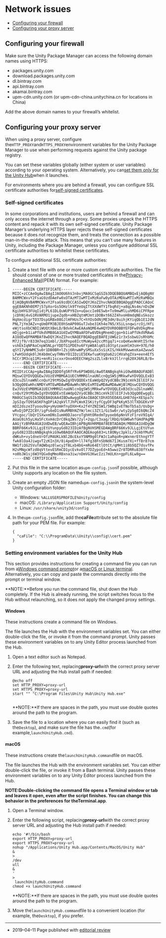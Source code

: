 # Network issues

* [Configuring your firewall](https://docs.unity3d.com/2019.2/Documentation/Manual/upm-network.html#Firewall)
* [Configuring your proxy server](https://docs.unity3d.com/2019.2/Documentation/Manual/upm-network.html#Proxy)



## Configuring your firewall

Make sure the Unity Package Manager can access the following domain names using HTTPS:

* packages.unity.com
* download.packages.unity.com
* dl.bintray.com
* api.bintray.com
* akamai.bintray.com
* upm-cdn.unity.com \(or upm-cdn-china.unitychina.cn for locations in China\)

Add the above domain names to your firewall’s whitelist.



## Configuring your proxy server

When using a proxy server, configure the`HTTP_PROXY`and`HTTPS_PROXY`environment variables for the Unity Package Manager to use when performing requests against the Unity package registry.

You can set these variables globally \(either system or user variables\) according to your operating system. Alternatively, you can[set them only for the Unity Hub](https://docs.unity3d.com/2019.2/Documentation/Manual/upm-network.html#Hub)when it launches.

For environments where you are behind a firewall, you can configure SSL certificate authorities for[self-signed certificates](https://docs.unity3d.com/2019.2/Documentation/Manual/upm-network.html#SSL).



### Self-signed certificates

In some corporations and institutions, users are behind a firewall and can only access the internet through a proxy. Some proxies unpack the HTTPS content and repack it with its own self-signed certificate. Unity Package Manager’s underlying HTTPS layer rejects these self-signed certificates because it does not recognize them, and treats the connection as a possible man-in-the-middle attack. This means that you can’t use many features in Unity, including the Package Manager, unless you configure additional SSL certificate authorities to whitelist these certificates.

To configure additional SSL certificate authorities:

1. Create a text file with one or more custom certificate authorities. The file should consist of one or more trusted certificates in the[Privacy-Enhanced Mail](https://en.wikipedia.org/wiki/Privacy-Enhanced_Mail)\(PEM\) format. For example:

   ```
   -----BEGIN CERTIFICATE-----
   MIIC+zCCAeOgAwIBAgIJAO0U6hVJnbvjMA0GCSqGSIb3DQEBBQUAMBQxEjAQBgNV
   BAMMCWxvY2FsaG9zdDAeFw0xOTAzMTIwMTIxMzRaFw0yOTAzMDkwMTIxMzRaMBQx
   EjAQBgNVBAMMCWxvY2FsaG9zdDCCASIwDQYJKoZIhvcNAQEBBQADggEPADCCAQoC
   ggEBAKNh0EM7j57pXorGs5OHzlk9TYeUqITtXXdWfY1fbqRdj+a8qLNs4m/nDsDW
   KgibHYG3FUqIidjPL61DLQuWUPY9Zo+uQaccIe0E5wb+To9mwMlLuhMD6iCPFRpe
   jcDhNj4vG1RVARMO1jupeZqdb+xHBZqtmMJmtiDOBxt662Z4hvoH8mdqNEuSkozz
   HqXmcdigrTO37DspGRBx08GJlHFHUs7C+hYOsOdNjME3dH/8uihjKYiqQb1E12dN
   PNL7jYm3AZv+qUmDFM3BJE0hSmAP00GuTJxbe31Kh4e7N5/XSiLsnqwircOj/Hfi
   eWjtsoXbCNDIiWUQtXBeLD/BdvkCAwEAAaNQME4wHQYDVR0OBBYEFDFw8VDkgMne
   mDjgo+b1iaPfUkdVMB8GA1UdIwQYMBaAFDFw8VDkgMnemDjgo+b1iaPfUkdVMAwG
   A1UdEwQFMAMBAf8wDQYJKoZIhvcNAQEFBQADggEBAFEjUWGz1r3xSsbwUJsRhbMc
   M7Jjf9/r833H7eq31mbl/JbXPnpo8IctMuWyw42ccMtgq7i+coQeKwvWnHtI5rhe
   vshEkIqNPAoCnpW5NLprYDDTG1PDEhv6FYpW8Alq65i03tptzaoHlH3sH+97E/h0
   qSYI7yNHWMC5u0r1DB0BR+lZsj6RnwWPySMSuXx5sSiKIS/HkkMVwwmxKa4ZwuwS
   LFwHSUdqk0lJK4b0mCwyTHNvYO1IDziE5EKwfuaKVgOa62iCHVahgIVa+een4EfS
   hCCr3M3cq11Mi+mnRi1scxxrOno4OEEChWg2szZLlxBrkVJllrrq620XJ6RLB/8=
   -----END CERTIFICATE-----
   -----BEGIN CERTIFICATE-----
   MIIDtzCCAp+gAwIBAgIQDOfg5RfYRv6P5WD8G/AwOTANBgkqhkiG9w0BAQUFADBl
   MQswCQYDVQQGEwJVUzEVMBMGA1UEChMMRGlnaUNlcnQgSW5jMRkwFwYDVQQLExB3
   d3cuZGlnaWNlcnQuY29tMSQwIgYDVQQDExtEaWdpQ2VydCBBc3N1cmVkIElEIFJv
   b3QgQ0EwHhcNMDYxMTEwMDAwMDAwWhcNMzExMTEwMDAwMDAwWjBlMQswCQYDVQQG
   EwJVUzEVMBMGA1UEChMMRGlnaUNlcnQgSW5jMRkwFwYDVQQLExB3d3cuZGlnaWNl
   cnQuY29tMSQwIgYDVQQDExtEaWdpQ2VydCBBc3N1cmVkIElEIFJvb3QgQ0EwggEi
   MA0GCSqGSIb3DQEBAQUAA4IBDwAwggEKAoIBAQCtDhXO5EOAXLGH87dg+XESpa7c
   JpSIqvTO9SA5KFhgDPiA2qkVlTJhPLWxKISKityfCgyDF3qPkKyK53lTXDGEKvYP
   mDI2dsze3Tyoou9q+yHyUmHfnyDXH+Kx2f4YZNISW1/5WBg1vEfNoTb5a3/UsDg+
   wRvDjDPZ2C8Y/igPs6eD1sNuRMBhNZYW/lmci3Zt1/GiSw0r/wty2p5g0I6QNcZ4
   VYcgoc/lbQrISXwxmDNsIumH0DJaoroTghHtORedmTpyoeb6pNnVFzF1roV9Iq4/
   AUaG9ih5yLHa5FcXxH4cDrC0kqZWs72yl+2qp/C3xag/lRbQ/6GW6whfGHdPAgMB
   AAGjYzBhMA4GA1UdDwEB/wQEAwIBhjAPBgNVHRMBAf8EBTADAQH/MB0GA1UdDgQW
   BBRF66Kv9JLLgjEtUYunpyGd823IDzAfBgNVHSMEGDAWgBRF66Kv9JLLgjEtUYun
   pyGd823IDzANBgkqhkiG9w0BAQUFAAOCAQEAog683+Lt8ONyc3pklL/3cmbYMuRC
   dWKuh+vy1dneVrOfzM4UKLkNl2BcEkxY5NM9g0lFWJc1aRqoR+pWxnmrEthngYTf
   fwk8lOa4JiwgvT2zKIn3X/8i4peEH+ll74fg38FnSbNd67IJKusm7Xi+fT8r87cm
   NW1fiQG2SVufAQWbqz0lwcy2f8Lxb4bG+mRo64EtlOtCt/qMHt1i8b5QZ7dsvfPx
   H2sMNgcWfzd8qVttevESRmCD1ycEvkvOl77DZypoEd+A5wwzZr8TDRRu838fYxAe
   +o0bJW1sj6W3YQGx0qMmoRBxna3iw/nDmVG3KwcIzi7mULKn+gpFL6Lw8g==
   -----END CERTIFICATE-----

   ```

2. Put this file in the same location as`upm-config.json`if possible, although Unity supports any location on the file system.

3. Create an empty JSON file named`upm-config.json`in the system-level Unity configuration folder:

   * Windows:
     `%ALLUSERSPROFILE%Unity/config`
   * macOS:
     `/Library/Application Support/Unity/config`
   * Linux:
     `/usr/share/unity3d/config`

4. In the`upm-config.json`file, add the**caFile**attribute set to the absolute file path for your PEM file. For example:

   ```
   {
     "caFile": "C:\\ProgramData\\Unity\\config\\cert.pem"
   }

   ```



### Setting environment variables for the Unity Hub

This section provides instructions for creating a command file you can run from a[Windows command prompt](https://docs.unity3d.com/2019.2/Documentation/Manual/upm-network.html#Windows)or a[macOS or Linux terminal](https://docs.unity3d.com/2019.2/Documentation/Manual/upm-network.html#MacOS). Alternatively, you can copy and paste the commands directly into the prompt or terminal window.

**NOTE:**Before you run the command file, shut down the Hub completely. If the Hub is already running, the script switches focus to the Hub without relaunching, so it does not apply the changed proxy settings.



#### Windows

These instructions create a command file on Windows.

The file launches the Hub with the environment variables set. You can either double-click the file, or invoke it from the command prompt. Unity passes these environment variables on to any Unity Editor process launched from the Hub.

1. Open a text editor such as Notepad.

2. Enter the following text, replacing**proxy-url**with the correct proxy server URL and adjusting the Hub install path if needed:

   ```
   @echo off
   set HTTP_PROXY=proxy-url
   set HTTPS_PROXY=proxy-url
   start "" "C:\Program Files\Unity Hub\Unity Hub.exe"
    

   ```

   **NOTE:**If there are spaces in the path, you must use double quotes around the path to the program.

3. Save the file to a location where you can easily find it \(such as the`Desktop`\), and make sure the file has the`.cmd`\(for example,`launchUnityHub.cmd`\).



#### macOS

These instructions create the`launchUnityHub.command`file on macOS.

The file launches the Hub with the environment variables set. You can either double-click the file, or invoke it from a Bash terminal. Unity passes these environment variables on to any Unity Editor process launched from the Hub.

**NOTE:**Double-clicking the command file opens a Terminal window or tab and leaves it open, even after the script finishes. You can change this behavior in the preferences for the**Terminal.app**.

1. Open a Terminal window.

2. Enter the following script, replacing**proxy-url**with the correct proxy server URL and adjusting the Hub install path if needed:

   ```
   echo '#!/bin/bash
   export HTTP_PROXY=proxy-url
   export HTTPS_PROXY=proxy-url
   nohup "/Applications/Unity Hub.app/Contents/MacOS/Unity Hub" 
   &
   >
   /dev
   ull 
   &
   ' 
   >
    launchUnityHub.command
   chmod +x launchUnityHub.command

   ```

   **NOTE:**If there are spaces in the path, you must use double quotes around the path to the program.

3. Move the`launchUnityHub.command`file to a convenient location \(for example, the`Desktop`\), if you prefer.

---

* 2019–04–11 Page published with
  [editorial review](https://docs.unity3d.com/2019.2/Documentation/Manual/DocumentationEditorialReview.html)



